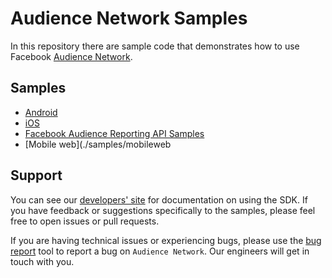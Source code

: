 # Audience Network Samples

In this repository there are sample code that demonstrates how to use Facebook [Audience Network](https://developers.facebook.com/docs/audience-network).

## Samples

* [Android](./samples/android)
* [iOS](./samples/ios)
* [Facebook Audience Reporting API Samples](./samples/python)
* [Mobile web](./samples/mobileweb

## Support

You can see our [developers' site][1] for documentation on using the SDK.
If you have feedback or suggestions specifically to the samples, please feel free to open issues or pull requests.

If you are having technical issues or experiencing bugs, please use the [bug report][2] tool to report a bug on `Audience Network`.
Our engineers will get in touch with you.


[1]: https://developers.facebook.com/docs/audience-network
[2]: https://developers.facebook.com/support/bugs/
[3]: https://www.facebook.com/business/publishersupport?hc_location=ufi
